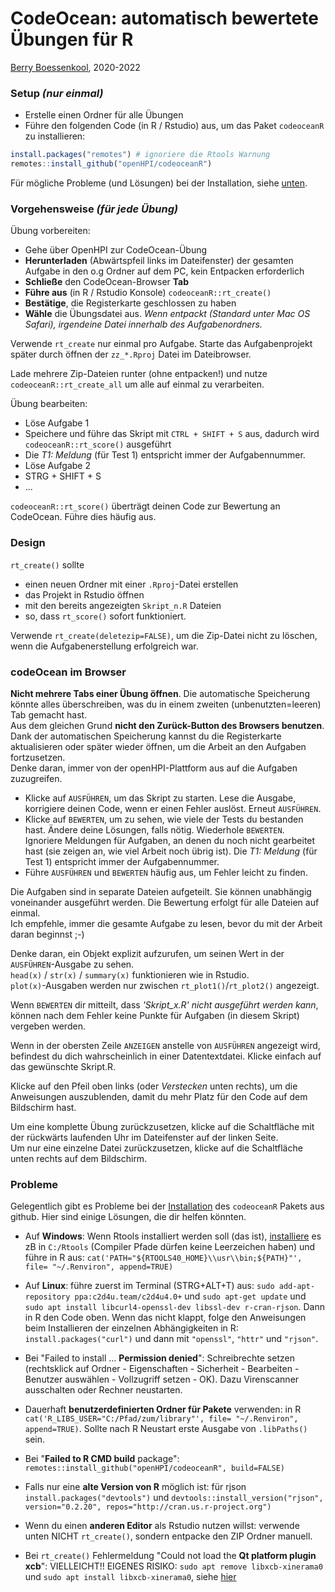 # CodeOcean: automatisch bewertete Übungen für R

[Berry Boessenkool](mailto:berry.boessenkool@hpi.de), 2020-2022


### **Setup** _(nur einmal)_

- Erstelle einen Ordner für alle Übungen
- Führe den folgenden Code (in R / Rstudio) aus, um das Paket `codeoceanR` zu installieren:

```r
install.packages("remotes") # ignoriere die Rtools Warnung
remotes::install_github("openHPI/codeoceanR")
```

Für mögliche Probleme (und Lösungen) bei der Installation, siehe [unten](#probleme).

### **Vorgehensweise** _(für jede Übung)_

Übung vorbereiten:

- Gehe über OpenHPI zur CodeOcean-Übung
- **Herunterladen** (Abwärtspfeil links im Dateifenster) der gesamten Aufgabe in den o.g Ordner auf dem PC, kein Entpacken erforderlich
- **Schließe** den CodeOcean-Browser **Tab**
- **Führe aus** (in R / Rstudio Konsole) `codeoceanR::rt_create()`
- **Bestätige**, die Registerkarte geschlossen zu haben
- **Wähle** die Übungsdatei aus. _Wenn entpackt (Standard unter Mac OS Safari), irgendeine Datei innerhalb des Aufgabenordners._

Verwende `rt_create` nur einmal pro Aufgabe. Starte das Aufgabenprojekt später durch öffnen der `zz_*.Rproj` Datei im Dateibrowser.

Lade mehrere Zip-Dateien runter (ohne entpacken!) und nutze `codeoceanR::rt_create_all` um alle auf einmal zu verarbeiten.


Übung bearbeiten:

- Löse Aufgabe 1
- Speichere und führe das Skript mit `CTRL + SHIFT + S` aus, dadurch wird `codeoceanR::rt_score()` ausgeführt
- Die _T1: Meldung_ (für Test 1) entspricht immer der Aufgabennummer.
- Löse Aufgabe 2
- STRG + SHIFT + S
- ...

`codeoceanR::rt_score()` überträgt deinen Code zur Bewertung an CodeOcean. Führe dies häufig aus.  


### Design

`rt_create()` sollte

- einen neuen Ordner mit einer `.Rproj`-Datei erstellen
- das Projekt in Rstudio öffnen
- mit den bereits angezeigten `Skript_n.R` Dateien
- so, dass `rt_score()` sofort funktioniert.

Verwende `rt_create(deletezip=FALSE)`, um die Zip-Datei nicht zu löschen, wenn die Aufgabenerstellung erfolgreich war.  


### codeOcean im Browser

**Nicht mehrere Tabs einer Übung öffnen**. Die automatische Speicherung könnte alles überschreiben, was du in einem zweiten (unbenutzten=leeren) Tab gemacht hast.  
Aus dem gleichen Grund  **nicht den Zurück-Button des Browsers benutzen**.  
Dank der automatischen Speicherung kannst du die Registerkarte aktualisieren oder später wieder öffnen, um die Arbeit an den Aufgaben fortzusetzen.  
Denke daran, immer von der openHPI-Plattform aus auf die Aufgaben zuzugreifen.

- Klicke auf `AUSFÜHREN`, um das Skript zu starten. Lese die Ausgabe, korrigiere deinen Code, wenn er einen Fehler auslöst. Erneut `AUSFÜHREN`.
- Klicke auf `BEWERTEN`, um zu sehen, wie viele der Tests du bestanden hast. Ändere deine Lösungen, falls nötig. Wiederhole `BEWERTEN`.  
Ignoriere Meldungen für Aufgaben, an denen du noch nicht gearbeitet hast (sie zeigen an, wie viel Arbeit noch übrig ist). Die _T1: Meldung_ (für Test 1) entspricht immer der Aufgabennummer.
- Führe `AUSFÜHREN` und `BEWERTEN` häufig aus, um Fehler leicht zu finden.

Die Aufgaben sind in separate Dateien aufgeteilt. Sie können unabhängig voneinander ausgeführt werden. Die Bewertung erfolgt für alle Dateien auf einmal.  
Ich empfehle, immer die gesamte Aufgabe zu lesen, bevor du mit der Arbeit daran beginnst ;-)

Denke daran, ein Objekt explizit aufzurufen, um seinen Wert in der `AUSFÜHREN`-Ausgabe zu sehen.  
`head(x)` / `str(x)` / `summary(x)` funktionieren wie in Rstudio.  
`plot(x)`-Ausgaben werden nur zwischen `rt_plot1()`/`rt_plot2()` angezeigt.

Wenn `BEWERTEN` dir mitteilt, dass *'Skript_x.R' nicht ausgeführt werden kann*, können nach dem Fehler keine Punkte für Aufgaben (in diesem Skript) vergeben werden.

Wenn in der obersten Zeile `ANZEIGEN` anstelle von `AUSFÜHREN` angezeigt wird, befindest du dich wahrscheinlich in einer Datentextdatei. Klicke einfach auf das gewünschte Skript.R.

Klicke auf den Pfeil oben links (oder *Verstecken* unten rechts), um die Anweisungen auszublenden, damit du mehr Platz für den Code auf dem Bildschirm hast.

Um eine komplette Übung zurückzusetzen, klicke auf die Schaltfläche mit der rückwärts laufenden Uhr im Dateifenster auf der linken Seite.  
Um nur eine einzelne Datei zurückzusetzen, klicke auf die Schaltfläche unten rechts auf dem Bildschirm.  


### Probleme

Gelegentlich gibt es Probleme bei der [Installation](#setup-nur-einmal) des `codeoceanR` Pakets aus github. 
Hier sind einige Lösungen, die dir helfen könnten.

- Auf **Windows**: Wenn Rtools installiert werden soll (das ist),  [installiere](https://cran.r-project.org/bin/windows/Rtools) es zB in `C:/Rtools` (Compiler Pfade dürfen keine Leerzeichen haben) und führe in R aus: `cat('PATH="${RTOOLS40_HOME}\\usr\\bin;${PATH}"', file= "~/.Renviron", append=TRUE)`
- Auf **Linux**: führe zuerst im Terminal (STRG+ALT+T) aus: `sudo add-apt-repository ppa:c2d4u.team/c2d4u4.0+` und `sudo apt-get update` und `sudo apt install libcurl4-openssl-dev libssl-dev r-cran-rjson`. Dann in R den Code oben. Wenn das nicht klappt, folge den Anweisungen beim Installieren der einzelnen Abhängigkeiten in R: `install.packages("curl")` und dann mit `"openssl"`, `"httr"` und `"rjson"`.

- Bei "Failed to install ... **Permission denied**": Schreibrechte setzen (rechtsklick auf Ordner - Eigenschaften - Sicherheit - Bearbeiten - Benutzer auswählen - Vollzugriff setzen - OK). Dazu Virenscanner ausschalten oder Rechner neustarten.
- Dauerhaft **benutzerdefinierten Ordner für Pakete** verwenden: in R `cat('R_LIBS_USER="C:/Pfad/zum/library"', file= "~/.Renviron", append=TRUE)`. Sollte nach R Neustart erste Ausgabe von `.libPaths()` sein.
- Bei "**Failed to R CMD build** package": `remotes::install_github("openHPI/codeoceanR", build=FALSE)`
- Falls nur eine **alte Version von R** möglich ist: für rjson `install.packages("devtools")` und `devtools::install_version("rjson", version="0.2.20", repos="http://cran.us.r-project.org")`
- Wenn du einen **anderen Editor** als Rstudio nutzen willst: verwende unten NICHT `rt_create()`, sondern entpacke den ZIP Ordner manuell.
- Bei `rt_create()` Fehlermeldung "Could not load the **Qt platform plugin xcb**": VIELLEICHT!! EIGENES RISIKO: `sudo apt remove libxcb-xinerama0` und `sudo apt install libxcb-xinerama0`, siehe [hier](https://open.hpi.de/courses/programmieren-r2022/question/5a424cfa-3a86-4215-9337-9337e52c8277)
